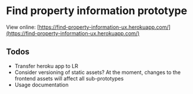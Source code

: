 # Find property information prototype

View online: [https://find-property-information-ux.herokuapp.com/](https://find-property-information-ux.herokuapp.com/)

## Todos
- Transfer heroku app to LR
- Consider versioning of static assets? At the moment, changes to the frontend assets will affect all sub-prototypes
- Usage documentation

